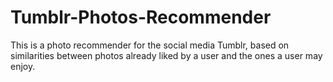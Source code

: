 # Tumblr-Photos-Recommender
This is a photo recommender for the social media Tumblr, based on similarities between photos already liked by a user and the ones a user may enjoy. 
